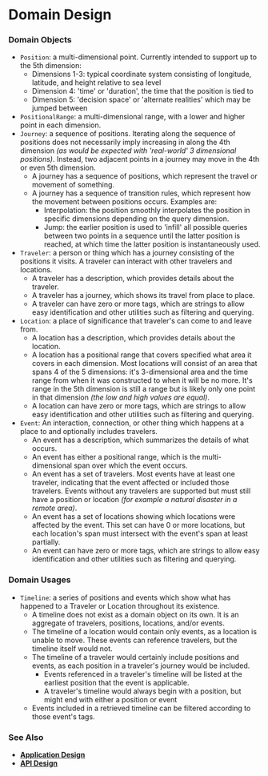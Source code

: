 # Domain Design

### Domain Objects

- `Position`: a multi-dimensional point. Currently intended to support up to
the 5th dimension:
   - Dimensions 1-3: typical coordinate system consisting of longitude,
   latitude, and height relative to sea level
   - Dimension 4: 'time' or 'duration', the time that the position is tied to
   - Dimension 5: 'decision space' or 'alternate realities' which may be
   jumped between
- `PositionalRange`: a multi-dimensional range, with a lower and higher point
in each dimension.
- `Journey`: a sequence of positions. Iterating along the sequence of positions
does not necessarily imply increasing in along the 4th dimension _(as would be
expected with 'real-world' 3 dimensional positions)_. Instead, two adjacent
points in a journey may move in the 4th or even 5th dimension.
  - A journey has a sequence of positions, which represent the travel or
  movement of something.
  - A journey has a sequence of transition rules, which represent how the
  movement between positions occurs. Examples are:
     - Interpolation: the position smoothly interpolates the position in
     specific dimensions depending on the query dimension.
     - Jump: the earlier position is used to 'infill' all possible queries
     between two points in a sequence until the latter position is reached, at
     which time the latter position is instantaneously used.
- `Traveler`: a person or thing which has a journey consisting of the positions
it visits. A traveler can interact with other travelers and locations.
   - A traveler has a description, which provides details about the traveler.
   - A traveler has a journey, which shows its travel from place to place.
   - A traveler can have zero or more tags, which are strings to allow easy
   identification and other utilities such as filtering and querying.
- `Location`: a place of significance that traveler's can come to and leave
from.
   - A location has a description, which provides details about the location.
   - A location has a positional range that covers specified what area it covers
   in each dimension. Most locations will consist of an area that spans 4 of the
   5 dimensions: it's 3-dimensional area and the time range from when it was
   constructed to when it will be no more. It's range in the 5th dimension is
   still a range but is likely only one point in that dimension _(the low and
   high values are equal)_.
   - A location can have zero or more tags, which are strings to allow easy
   identification and other utilities such as filtering and querying.
- `Event`: An interaction, connection, or other thing which happens at a place
to and optionally includes travelers. 
   - An event has a description, which summarizes the details of what occurs.
   - An event has either a positional range, which is the multi-dimensional span
   over which the event occurs.
   - An event has a set of travelers. Most events have at least one traveler,
indicating that the event affected or included those travelers. Events without
any travelers are supported but must still have a position or location _(for
example a natural disaster in a remote area)_.
   - An event has a set of locations showing which locations were affected by
   the event. This set can have 0 or more locations, but each location's span
   must intersect with the event's span at least partially.
   - An event can have zero or more tags, which are strings to allow easy
   identification and other utilities such as filtering and querying.
   
### Domain Usages

- `Timeline`: a series of positions and events which show what has happened to
a Traveler or Location throughout its existence.
   - A timeline does not exist as a domain object on its own. It is an aggregate
   of travelers, positions, locations, and/or events.
   - The timeline of a location would contain only events, as a location is
   unable to move. These events can reference travelers, but the timeline itself
   would not.
   - The timeline of a traveler would certainly include positions and events, as
   each position in a traveler's journey would be included. 
      - Events referenced in a traveler's timeline will be listed at the
      earliest position that the event is applicable. 
      - A traveler's timeline would always begin with a position, but might end
      with either a position or event
   - Events included in a retrieved timeline can be filtered according to those
   event's tags.

### See Also

- [**Application Design**](./applicationDesign.md)
- [**API Design**](./apiDesign.md)
